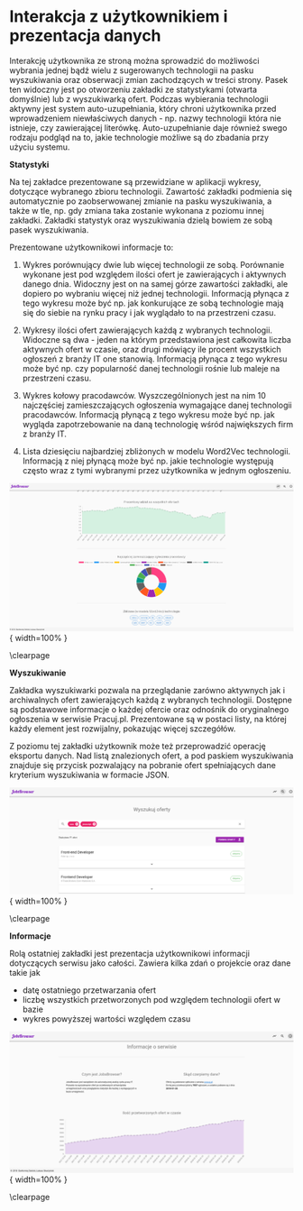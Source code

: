 # Interakcja z użytkownikiem i prezentacja danych

Interakcję użytkownika ze stroną można sprowadzić do możliwości
wybrania jednej bądź wielu z sugerowanych technologii na pasku wyszukiwania
oraz obserwacji zmian zachodzących w treści strony. Pasek ten widoczny jest po otworzeniu
zakładki ze statystykami (otwarta domyślnie) lub z wyszukiwarką ofert.
Podczas wybierania technologii aktywny jest system auto-uzupełniania, który
chroni użytkownika przed wprowadzeniem niewłaściwych danych - np. nazwy technologii
która nie istnieje, czy zawierającej literówkę. Auto-uzupełnianie daje również
swego rodzaju podgląd na to, jakie technologie możliwe są do zbadania przy użyciu
systemu.


**Statystyki**

Na tej zakładce prezentowane są przewidziane w aplikacji wykresy, dotyczące wybranego
zbioru technologii. Zawartość zakładki podmienia się automatycznie po zaobserwowanej
zmianie na pasku wyszukiwania, a także w tle, np. gdy zmiana taka zostanie wykonana
z poziomu innej zakładki. Zakładki statystyk oraz wyszukiwania dzielą bowiem
ze sobą pasek wyszukiwania.

Prezentowane użytkownikowi informacje to:

1. Wykres porównujący dwie lub więcej technologii ze sobą. Porównanie wykonane jest
pod względem ilości ofert je zawierających i aktywnych danego dnia.
Widoczny jest on na samej górze zawartości zakładki, ale dopiero po wybraniu więcej
niż jednej technologii. Informacją płynąca z tego wykresu może być np. jak
konkurujące ze sobą technologie mają się do siebie na rynku pracy i jak wyglądało
to na przestrzeni czasu.

2. Wykresy ilości ofert zawierających każdą z wybranych technologii. Widoczne są dwa - 
jeden na którym przedstawiona jest całkowita liczba aktywnych ofert w czasie, oraz drugi
mówiący ile procent wszystkich ogłoszeń z branży IT one stanowią. Informacją płynąca z tego wykresu
może być np. czy popularność danej technologii rośnie lub maleje na przestrzeni czasu.

3. Wykres kołowy pracodawców. Wyszczególnionych jest na nim 10 najczęściej zamieszczających
ogłoszenia wymagające danej technologii pracodawców. Informacją płynącą z tego wykresu może być np.
jak wygląda zapotrzebowanie na daną technologię wśród największych firm z branży IT.

4. Lista dziesięciu najbardziej zbliżonych w modelu Word2Vec technologii. Informacją z niej płynącą
może być np. jakie technologie występują często wraz z tymi wybranymi przez użytkownika
w jednym ogłoszeniu.


![Widok statystyk z wykresami prezentowanymi na stronie. \label{ref_a_figure}](source/figures/www_spa_stats.png){ width=100% }

\clearpage


**Wyszukiwanie**

Zakładka wyszukiwarki pozwala na przeglądanie zarówno aktywnych jak i archiwalnych
ofert zawierających każdą z wybranych technologii. Dostępne są podstawowe informacje
o każdej ofercie oraz odnośnik do oryginalnego ogłoszenia w serwisie Pracuj.pl.
Prezentowane są w postaci listy, na której każdy element jest rozwijalny, pokazując
więcej szczegółów.

Z poziomu tej zakładki użytkownik może też przeprowadzić operację eksportu danych.
Nad listą znalezionych ofert, a pod paskiem wyszukiwania znajduje się przycisk
pozwalający na pobranie ofert spełniających dane kryterium wyszukiwania w formacie JSON.


![Widok wyszukiwania z widocznym przyciskiem do eksportu danych. \label{ref_a_figure}](source/figures/www_spa_search.png){ width=100% }

\clearpage


**Informacje**

Rolą ostatniej zakładki jest prezentacja użytkownikowi informacji dotyczących
serwisu jako całości. Zawiera kilka zdań o projekcie oraz dane takie jak

+ datę ostatniego przetwarzania ofert
+ liczbę wszystkich przetworzonych pod względem technologii ofert w bazie
+ wykres powyższej wartości względem czasu


![Widok informacji o systemie. \label{ref_a_figure}](source/figures/www_info.png){ width=100% }

\clearpage
